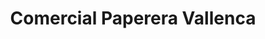 ---
title: "Comercial Paperera Vallenca"
url: /valls/comercial-paperera-vallenca/
shop: material de oficina
---